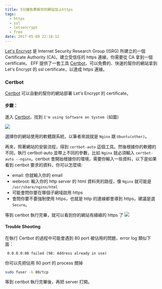 ```yaml
---
title: 5分鐘免費幫你的網站加上https
tags:
  - https
  - ssl
  - letsencrypt
  - free
date: 2017-05-09 22:18:12
---
```



[Let's Encrypt](https://letsencrypt.org/) 是 Internet Security Research Group (ISRG) 所建立的一個 Certificate Authority (CA)。建立受信任的 https 連線，你需要從 CA 拿到一個 certificate。 EFF 提供了一套工具 [Certbot](https://certbot.eff.org/)，可以免費的、快速的幫你的網站拿到 Let's Encrypt 的 ssl certificate，以達成 https 連線。

### Certbot
[Certbot](https://certbot.eff.org/) 可以自動的幫你的網站部署 Let's Encrypt 的 certificate。

#### 步驟：
進入 [Certbot](https://certbot.eff.org/)，找到 `I'm using Software on System`（如圖）

![](https://i.gyazo.com/3b5d618749ed2ed77a6f939160834d5b.png)

選擇你的網站使用的軟體跟系統，以筆者來說就是 `Nginx` 跟 `Ubuntu(other)`。

再來，照著網站的安裝流程，得到 `certbot-auto` 這個工具。然後根據你的軟體的不同，執行 certbot-auto 並帶上不同的參數，比如 `Nginx` 就必須輸入 `certbot-auto --nginx`。certbot 會開始根據你的環境，需要你輸入一些資料，以下是如果看到 certbot 要求的資料，你可以怎麼填:

- email: 你就輸入你的 email
- webroot: 輸入你的 http server 的 html 資料夾的路徑，像 `Nginx` 就可能是 `/usr/share/nginx/html`
- 可能會問你要在哪個子網域啟用 https
- 會問你要不要強制使用 https，也就是 http 的連線都會導到 https，建議是選 `Secure`。

等到 certbot 執行完畢，就可以看到你的網站有綠綠的 https 了
![](https://i.gyazo.com/cb0cafb1e73c4b9222a8e1aa65f7a7c5.png)

#### Trouble Shooting
在執行 Certbot 的過程中可能會遇到 80 port 被佔用的問題，error log 類似下面：

```
 0.0.0.0:80 failed (98: Address already in use)
```
你可以先把佔用 80 port 的 process 關掉
```bash
sudo fuser -k 80/tcp
```
等到 certbot 執行完畢後，再把 server 打開。

